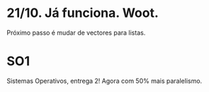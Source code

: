 # 21/10. Já funciona. Woot.

Próximo passo é mudar de vectores para listas.

# SO1
Sistemas Operativos, entrega 2!
Agora com 50% mais paralelismo.
